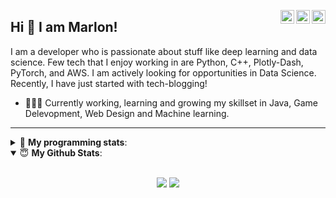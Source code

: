 <a href="https://twitter.com/Pratikpkb" target="_blank" rel="nofollow"><img align="right" alt="Pratik's Twitter" width="22px" src="https://cdn.jsdelivr.net/npm/simple-icons@v3/icons/twitter.svg" /></a><a href="https://www.linkedin.com/in/pratik-kumar04" target="_blank" rel="nofollow"><img align="right" alt="Pratik's Linkdein" width="22px" src="https://cdn.jsdelivr.net/npm/simple-icons@v3/icons/linkedin.svg" /></a><a href="https://www.instagram.com/pratikkumar04" target="_blank" rel="nofollow"><img align="right" alt="Pratik's Insta" width="22px" src="https://cdn.jsdelivr.net/npm/simple-icons@v3/icons/instagram.svg" /></a>

## Hi 👋 I am Marlon!
I am a developer who is passionate about stuff like deep learning and data science. Few tech that I enjoy working in are Python, C++, Plotly-Dash, PyTorch, and  AWS. I am actively looking for opportunities in Data Science. Recently, I have just started with tech-blogging!
- 👨🏽‍💻 Currently working, learning and growing my skillset in Java, Game Delevopment, Web Design and Machine learning.
---

<details>
 <summary>🤖 <b>My programming stats</b>: </summary>
<br>

<!--START_SECTION:waka-->
**I'm an Early 🐤**

```text
🌞 Morning    120 commits    ████░░░░░░░░░░░░░░░░░░░░░   18.35%
🌆 Daytime    219 commits    ████████░░░░░░░░░░░░░░░░░   33.49%
🌃 Evening    238 commits    █████████░░░░░░░░░░░░░░░░   36.39%
🌙 Night      77 commits     ███░░░░░░░░░░░░░░░░░░░░░░   11.77%

```
📅 **I'm Most Productive on Sunday**

```text
Monday       0 commits      ░░░░░░░░░░░░░░░░░░░░░░░░░   0%
Tuesday      0 commits      ███░░░░░░░░░░░░░░░░░░░░░░   0%
Wednesday    0 commits      ███░░░░░░░░░░░░░░░░░░░░░░   0%
Thursday     0 commits      ████░░░░░░░░░░░░░░░░░░░░░   0%
Friday       0 commits      ███░░░░░░░░░░░░░░░░░░░░░░   0%
Saturday     0 commits      ████░░░░░░░░░░░░░░░░░░░░░   0%
Sunday       0 commits      ████░░░░░░░░░░░░░░░░░░░░░   0%

```


📊 **This Week I Spent My Time On**

```text
💬 Programming Languages:
No Activity Tracked This Week

```





<!--END_SECTION:waka-->

</details>

<details open>
 <summary> 😇 <b>My Github Stats</b>: </summary>
<br>
<p align = "center">
  <img src = "https://github-readme-stats.vercel.app/api?username=pr2tik1&show_icons=true&theme=tokyonight&line_height=27">
  <img src = "https://github-readme-stats.vercel.app/api/top-langs/?username=pr2tik1&hide=css,java,html&theme=tokyonight">
</p>

</details>

